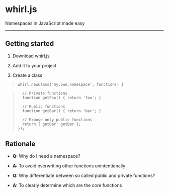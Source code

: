 whirl.js
========

Namespaces in JavaScript made easy

---

Getting started
---------------

1. Download [whirl.js](https://raw.github.com/whirlwin/whirl/master/whirl.js)

2. Add it to your project

3. Create a class


>     whirl.newClass('my.own.namespace', function() {

>       // Private functions
>       function getFoo() { return 'foo'; }
>
>       // Public functions
>       function getBar() { return 'bar'; }
>
>       // Expose only public functions
>       return { getBar: getBar };
>     });

Rationale
---------
- **Q:** Why do I need a namespace?

 - **A:** To avoid overwriting other functions unintentionally
  
- **Q:** Why differentiate between so called public and private functions?

 - **A:** To clearly determine which are the core functions

